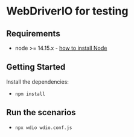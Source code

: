 WebDriverIO for testing
=================


Requirements
---------------
- node >= 14.15.x - [how to install Node](https://nodejs.org/en/download/)

Getting Started
---------------
Install the dependencies:
- `npm install`


Run the scenarios
---------------
- `npx wdio wdio.conf.js`

